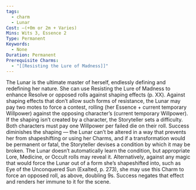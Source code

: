 ```yaml
---
tags:
  - charm
  - Lunar
Cost: —(+0m or 2m + Varies)
Mins: Wits 3, Essence 2
Type: Permanent
Keywords:
  - None
Duration: Permanent
Prerequisite Charms:
  - "[[Resisting the Lure of Madness]]"
---
```

The Lunar is the ultimate master of herself, endlessly defining and redefining her nature. She can use Resisting the Lure of Madness to enhance Resolve or opposed rolls against shaping effects (p. XX). Against shaping effects that don’t allow such forms of resistance, the Lunar may pay two motes to force a contest, rolling (her Essence + current temporary Willpower) against the opposing character’s (current temporary Willpower). If the shaping isn’t created by a character, the Storyteller sets a difficulty. Both characters must pay one Willpower per failed die on their roll. Success diminishes the shaping — the Lunar can’t be altered in a way that prevents her from shapeshifting or using her Charms, and if a transformation would be permanent or fatal, the Storyteller devises a condition by which it may be broken. The Lunar doesn’t automatically learn the condition, but appropriate Lore, Medicine, or Occult rolls may reveal it. Alternatively, against any magic that would force the Lunar out of a form she’s shapeshifted into, such as Eye of the Unconquered Sun (Exalted, p. 273), she may use this Charm to force an opposed roll, as above, doubling 9s. Success negates that effect and renders her immune to it for the scene.